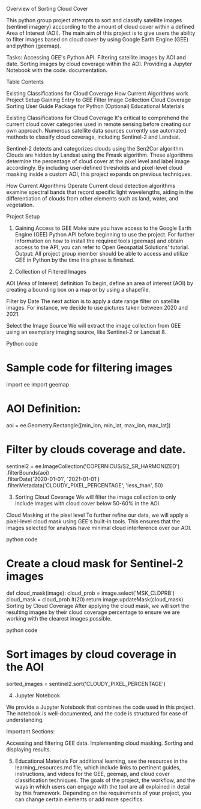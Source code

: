 Overview of Sorting Cloud Cover

This python group project attempts to sort and classify satellite images (sentinel imagery) acccording to the amount of cloud cover within a defined Area of Interest (AOI). The main aim of this project is to give users the ability to filter images based on cloud cover by using Google Earth Engine (GEE) and python (geemap).


Tasks:
Accessing GEE's Python API.
Filtering satellite images by AOI and date.
Sorting images by cloud coverage within the AOI.
Providing a Jupyter Notebook with the code.
documentation.


Table Contents

Existing Classifications for Cloud Coverage
How Current Algorithms work
Project Setup
Gaining Entry to GEE
Filter Image Collection
Cloud Coverage Sorting
User Guide
Package for Python (Optional)
Educational Materials


Existing Classifications for Cloud Coverage
It's critical to comprehend the current cloud cover categories used in remote sensing before creating our own approach. Numerous satellite data sources currently use automated methods to classify cloud coverage, including Sentinel-2 and Landsat.

Sentinel-2 detects and categorizes clouds using the Sen2Cor algorithm.
Clouds are hidden by Landsat using the Fmask algorithm.
These algorithms determine the percentage of cloud cover at the pixel level and label image accordingly. By including user-defined thresholds and pixel-level cloud masking inside a custom AOI, this project expands on previous techniques.

How Current Algorithms Operate
Current cloud detection algorithms examine spectral bands that record specific light wavelengths, aiding in the differentiation of clouds from other elements such as land, water, and vegetation.

Project Setup

1. Gaining Access to GEE
Make sure you have access to the Google Earth Engine (GEE) Python API before beginning to use the project. For further information on how to install the required tools (geemap) and obtain access to the API, you can refer to Open Geospatial Solutions' tutorial.
Output: All project group member should be able to access and utilize GEE in Python by the time this phase is finished.

2. Collection of Filtered Images

AOI (Area of Interest) definition
To begin, define an area of interest (AOI) by creating a bounding box on a map or by using a shapefile.

Filter by Date
The next action is to apply a date range filter on satellite images. For instance, we decide to use pictures taken between 2020 and 2021.

Select the Image Source
We will extract the image collection from GEE using an exemplary imaging source, like Sentinel-2 or Landsat 8.

Python code
# Sample code for filtering images
import ee
import geemap

# AOI Definition: 
aoi = ee.Geometry.Rectangle([min_lon, min_lat, max_lon, max_lat])

# Filter by clouds coverage and date.
sentinel2 = ee.ImageCollection('COPERNICUS/S2_SR_HARMONIZED') \
    .filterBounds(aoi) \
    .filterDate('2020-01-01', '2021-01-01') \
    .filterMetadata('CLOUDY_PIXEL_PERCENTAGE', 'less_than', 50)

3. Sorting Cloud Coverage
We will filter the image collection to only include images with cloud cover below 50-60% in the AOI.

Cloud Masking at the pixel level
To further refine our data, we will apply a pixel-level cloud mask using GEE's built-in tools. This ensures that the images selected for analysis have minimal cloud interference over our AOI.

python code
# Create a cloud mask for Sentinel-2 images
def cloud_mask(image):
    cloud_prob = image.select('MSK_CLDPRB')
    cloud_mask = cloud_prob.lt(20)
    return image.updateMask(cloud_mask)
Sorting by Cloud Coverage
After applying the cloud mask, we will sort the resulting images by their 
cloud coverage percentage to ensure we are working with the clearest images possible.

python code
# Sort images by cloud coverage in the AOI
sorted_images = sentinel2.sort('CLOUDY_PIXEL_PERCENTAGE')

4. Jupyter Notebook

We provide a Jupyter Notebook that combines the code used in this project. 
The notebook is well-documented, and the code is structured for ease of understanding.

Important Sections:

Accessing and filtering GEE data.
Implementing cloud masking.
Sorting and displaying results.

5. Educational Materials
For additional learning, see the resources in the learning_resources.md file, which include links to pertinent guides, instructions, and videos for the GEE, geemap, and cloud cover classification techniques.
The goals of the project, the workflow, and the ways in which users can engage with the tool are all explained in detail by this framework. 
Depending on the requirements of your project, you can change certain elements or add more specifics.